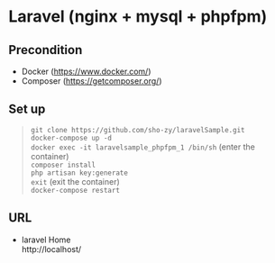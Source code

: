 # Laravel (nginx + mysql + phpfpm)
## Precondition
- Docker (https://www.docker.com/)  
- Composer (https://getcomposer.org/)  

## Set up
  > `git clone https://github.com/sho-zy/laravelSample.git`  
  > `docker-compose up -d`  
  > `docker exec -it laravelsample_phpfpm_1 /bin/sh`  (enter the container)  
  > `composer install`  
  > `php artisan key:generate`  
  > `exit`    (exit the container)  
  > `docker-compose restart`

## URL
- laravel Home  
  http://localhost/
